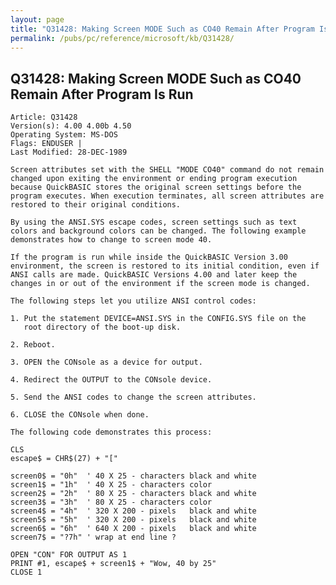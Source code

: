 ```yaml
---
layout: page
title: "Q31428: Making Screen MODE Such as CO40 Remain After Program Is Run"
permalink: /pubs/pc/reference/microsoft/kb/Q31428/
---
```


## Q31428: Making Screen MODE Such as CO40 Remain After Program Is Run

	Article: Q31428
	Version(s): 4.00 4.00b 4.50
	Operating System: MS-DOS
	Flags: ENDUSER |
	Last Modified: 28-DEC-1989
	
	Screen attributes set with the SHELL "MODE CO40" command do not remain
	changed upon exiting the environment or ending program execution
	because QuickBASIC stores the original screen settings before the
	program executes. When execution terminates, all screen attributes are
	restored to their original conditions.
	
	By using the ANSI.SYS escape codes, screen settings such as text
	colors and background colors can be changed. The following example
	demonstrates how to change to screen mode 40.
	
	If the program is run while inside the QuickBASIC Version 3.00
	environment, the screen is restored to its initial condition, even if
	ANSI calls are made. QuickBASIC Versions 4.00 and later keep the
	changes in or out of the environment if the screen mode is changed.
	
	The following steps let you utilize ANSI control codes:
	
	1. Put the statement DEVICE=ANSI.SYS in the CONFIG.SYS file on the
	   root directory of the boot-up disk.
	
	2. Reboot.
	
	3. OPEN the CONsole as a device for output.
	
	4. Redirect the OUTPUT to the CONsole device.
	
	5. Send the ANSI codes to change the screen attributes.
	
	6. CLOSE the CONsole when done.
	
	The following code demonstrates this process:
	
	CLS
	escape$ = CHR$(27) + "["
	
	screen0$ = "0h"  ' 40 X 25 - characters black and white
	screen1$ = "1h"  ' 40 X 25 - characters color
	screen2$ = "2h"  ' 80 X 25 - characters black and white
	screen3$ = "3h"  ' 80 X 25 - characters color
	screen4$ = "4h"  ' 320 X 200 - pixels   black and white
	screen5$ = "5h"  ' 320 X 200 - pixels   black and white
	screen6$ = "6h"  ' 640 X 200 - pixels   black and white
	screen7$ = "?7h" ' wrap at end line ?
	
	OPEN "CON" FOR OUTPUT AS 1
	PRINT #1, escape$ + screen1$ + "Wow, 40 by 25"
	CLOSE 1
